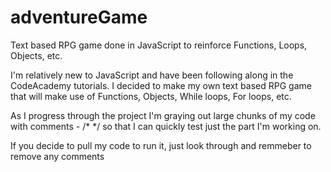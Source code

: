 adventureGame
=============

Text based RPG game done in JavaScript to reinforce Functions, Loops, Objects, etc.

I'm relatively new to JavaScript and have been following along in the CodeAcademy tutorials. I decided to make my own 
text based RPG game that will make use of Functions, Objects, While loops, For loops, etc. 

As I progress through the project I'm graying out large chunks of my code with comments - /* */ so that I can quickly test 
just the part I'm working on. 

If you decide to pull my code to run it, just look through and remmeber to remove any comments

